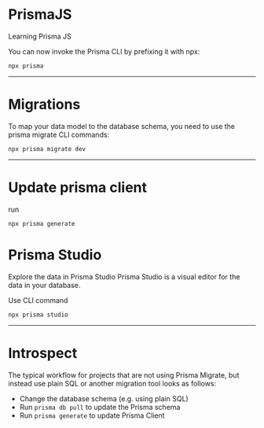 # PrismaJS
Learning Prisma JS

You can now invoke the Prisma CLI by prefixing it with npx:

```shell
npx prisma
```
---

# Migrations

To map your data model to the database schema, you need to use the prisma migrate CLI commands:

```shell
npx prisma migrate dev
```

---

# Update prisma client

run 

```shell
npx prisma generate
```

# Prisma Studio

Explore the data in Prisma Studio
Prisma Studio is a visual editor for the data in your database.

Use CLI command 
```
npx prisma studio 
```

---

# Introspect

The typical workflow for projects that are not using Prisma Migrate, but instead use plain SQL or another migration tool looks as follows:

- Change the database schema (e.g. using plain SQL)
- Run `prisma db pull` to update the Prisma schema
- Run `prisma generate` to update Prisma Client